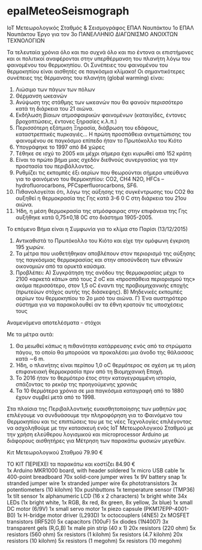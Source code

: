 # epalMeteoSeismograph
IoT  Μετεωρολογικός Σταθμός & Σεισμογράφος ΕΠΑΛ Ναυπάκτου
1ο ΕΠΑΛ Ναυπάκτου
Έργο για τον 3ο ΠΑΝΕΛΛΗΝΙΟ ΔΙΑΓΩΝΙΣΜΟ ΑΝΟΙΧΤΩΝ ΤΕΧΝΟΛΟΓΙΩΝ

Τα  τελευταία  χρόνια όλο και πιο συχνά όλο και πιο έντονα οι επιστήμονες  και  οι πολιτικοί αναφέρονται στην υπερθέρμανση του πλανήτη λόγω του φαινομένου του θερμοκηπίου. 
 Οι Συνέπειες του φαινομένου του θερμοκηπίου  είναι  αισθητές  σε παγκόσμια κλίμακα!
Οι σημαντικότερες συνέπειες της θέρμανσης του πλανήτη (global warming) είναι: 
1)	Λιώσιμο των πάγων των πόλων
2)	 Θέρμανση ωκεανών 
3)	Ανύψωση της στάθμης των ωκεανών που  θα   φανούν περισσότερο κατά τη διάρκεια του 21 αιώνα. 
4)	Εκδήλωση βίαιων ατμοσφαιρικών φαινομένων (καταιγίδες, έντονες βροχοπτώσεις, έντονες ξηρασίες κ.λ.π.)
5)	Περισσότερη εξάτμιση Ξηρασία, διάβρωση του εδάφους, καταστρεπτικές πυρκαγιές…
 Η πρώτη προσπάθεια αντιμετώπισης του φαινομένου σε παγκόσμιο επίπεδο ήταν το Πρωτόκολλο του Κιότο
1)	Yπογράφηκε το 1997 από 84 χώρες
2)	Tέθηκε σε ισχύ το 2005 και μέχρι σήμερα έχει κυρωθεί από 152 κράτη
3)	 Είναι το πρώτο βήμα μιας σχεδόν διεθνούς συνεργασίας για την προστασία του περιβάλλοντος. 
4)	Ρυθμίζει τις εκπομπές έξι αερίων που θεωρούνται σήμερα υπεύθυνα για το φαινόμενο του θερμοκηπίου: CO2, CH4 N2O, HFCs –hydrofluorocarbons, PFCsperfluorocarbons, SF6. 
5)	 Πιθανολογείται ότι, λόγω της αύξησης της συγκέντρωσης του CO2  θα αυξηθεί η θερμοκρασία της Γης κατά 3-6 0 C στη διάρκεια του 21ου αιώνα. 
6)	 Ήδη, η μέση θερμοκρασία της ατμόσφαιρας στην επιφάνεια της Γης αυξήθηκε κατά 0,75±0,18 0C στο διάστημα 1905-2005.

Το επόμενο Βήμα είναι  η Συμφωνία για το κλίμα στο Παρίσι (13/12/2015)
1)	Αντικαθιστά το Πρωτόκολλο του Κιότο και  είχε την ομόφωνη έγκριση 195 χωρών. 
2)	Τα μέτρα που υιοθετήθηκαν αποβλέπουν στον περιορισμό της αύξησης της παγκόσμιας θερμοκρασίας και στην αποσύνδεση των εθνικών οικονομιών από τα ορυκτά καύσιμα. 
3)	Προβλέπει: 
Α) Συγκράτηση της ανόδου της θερμοκρασίας μέχρι το 2100 «αρκετά κάτω» από τους 2 oC και «προσπάθεια  περιορισμού της» ακόμα περισσότερο, στον 1,5 oC έναντι της προβιομηχανικής εποχής (πρωτεύων στόχος αυτής της διάσκεψης). 
Β) Μηδενικές εκπομπές αερίων του θερμοκηπίου το 2ο μισό του αιώνα. 
Γ)   Ένα αυστηρότερο σύστημα για να παρακολουθεί  αν τα έθνη κρατούν τις υποσχέσεις τους

Αναμενόμενα   αποτελέσματα - στόχοι

Με τα μέτρα αυτά: 

1)	Θα μειωθεί κάπως η πιθανότητα κατάρρευσης  ενός από τα στρώματα πάγου, το οποίο θα μπορούσε να προκαλέσει μια άνοδο της θάλασσας κατά ∼6 m.
2)	 Ήδη, ο πλανήτης είναι περίπου 1,0 οC θερμότερος σε σχέση με τη μέση επιφανειακή θερμοκρασία πριν από τη Βιομηχανική Εποχή. 
3)	 Το 2016 ήταν το θερμότερο έτος στην καταγεγραμμένη ιστορία, σπάζοντας το ρεκόρ της προηγούμενης χρονιάς 
4)	Τα 10 θερμότερα χρόνια σε μια παγκόσμια καταγραφή από το 1880 έχουν συμβεί μετά από το 1998.


Στα πλαίσια της  Περιβαλλοντικής   ευαισθητοποίησης των μαθητών  μας   επιλέγουμε να συνδυάσουμε την πληροφόρηση για το Φαινόμενο του Θερμοκηπίου και τις επιπτώσεις του με τις νέες  Τεχνολογίες  επιλέγοντας να ασχοληθούμε με την κατασκευή ενός  ΙοΤ  Μετεωρολογικού Σταθμού   με την χρήση ελεύθερου  λογισμικού  και  microprocessor  Arduino   με διάφορους  αισθητήρες για Μέτρηση των παρακάτω φυσικών μεγεθών.



Κιτ Μετεωρολογικού Σταθμού                  79.90 €  
		       

ΤΟ ΚΙΤ ΠΕΡΙΕΧΕΙ   τα παρακάτω και κοστίζει  84.90 €  
1x Arduino MKR1000 board, with header soldered
1x micro USB cable
1x 400-point breadboard
70x solid-core jumper wires 
1x 9V battery snap
1x stranded jumper wire 
1x stranded jumper wire
6x phototransistors 
3x potentiometers (10 kilohm) 
10x pushbuttons
1x temperature sensor (TMP36) 
1x tilt sensor 
1x alphanumeric LCD (16 x 2 characters) 
1x bright white 
34x LEDs (1x bright white, 1x RGB, 8x red, 8x green, 8x yellow, 3x blue) 
1x small DC motor (6/9V)
1x small servo motor
1x piezo capsule (PKM17EPP-4001-B0)
1x H-bridge motor driver (L293D)
1x octocouplers (4NE5)
2x MOSFET transistors (IRF520)
5x capacitors (100uF)
5x diodes (1N4007)
3x transparent gels (R,G,B)
1x male pin strip (40 x 1)
20x resistors (220 ohm)
5x resistors (560 ohm)
5x resistors (1 kilohm)
5x resistors (4.7 kilohm)
20x resistors (10 kilohm)
5x resistors (1 megohm)
5x resistors (10 megohm)


